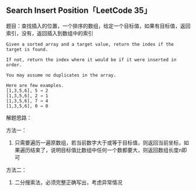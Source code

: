 ## Search Insert Position「LeetCode 35」

题目：查找插入的位置，一个排序的数组，给定一个目标值，如果有目标值，返回索引，没有，返回插入到数组中的索引

```
Given a sorted array and a target value, return the index if the target is found.

If not, return the index where it would be if it were inserted in order.

You may assume no duplicates in the array.

Here are few examples.
[1,3,5,6], 5 → 2
[1,3,5,6], 2 → 1
[1,3,5,6], 7 → 4
[1,3,5,6], 0 → 0
```

解题思路：

方法一：

1. 只需要遍历一遍原数组，若当前数字大于或等于目标值，则返回当前坐标，如果遍历结束了，说明目标值比数组中任何一个数都要大，则返回数组长度n即可

方法二：

1. 二分搜索法，必须完整正确写出，考虑异常情况

